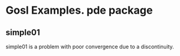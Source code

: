 # Gosl Examples. pde package

## simple01

simple01 is a problem with poor convergence due to a discontinuity.
